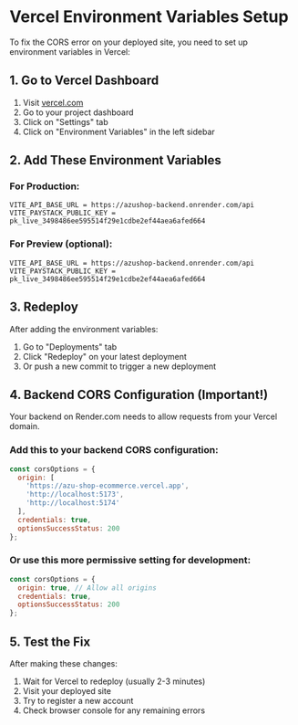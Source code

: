 # Vercel Environment Variables Setup

To fix the CORS error on your deployed site, you need to set up environment variables in Vercel:

## 1. Go to Vercel Dashboard
1. Visit [vercel.com](https://vercel.com)
2. Go to your project dashboard
3. Click on "Settings" tab
4. Click on "Environment Variables" in the left sidebar

## 2. Add These Environment Variables

### For Production:
```
VITE_API_BASE_URL = https://azushop-backend.onrender.com/api
VITE_PAYSTACK_PUBLIC_KEY = pk_live_3498486ee595514f29e1cdbe2ef44aea6afed664
```

### For Preview (optional):
```
VITE_API_BASE_URL = https://azushop-backend.onrender.com/api
VITE_PAYSTACK_PUBLIC_KEY = pk_live_3498486ee595514f29e1cdbe2ef44aea6afed664
```

## 3. Redeploy
After adding the environment variables:
1. Go to "Deployments" tab
2. Click "Redeploy" on your latest deployment
3. Or push a new commit to trigger a new deployment

## 4. Backend CORS Configuration (Important!)

Your backend on Render.com needs to allow requests from your Vercel domain. 

### Add this to your backend CORS configuration:
```javascript
const corsOptions = {
  origin: [
    'https://azu-shop-ecommerce.vercel.app',
    'http://localhost:5173',
    'http://localhost:5174'
  ],
  credentials: true,
  optionsSuccessStatus: 200
};
```

### Or use this more permissive setting for development:
```javascript
const corsOptions = {
  origin: true, // Allow all origins
  credentials: true,
  optionsSuccessStatus: 200
};
```

## 5. Test the Fix
After making these changes:
1. Wait for Vercel to redeploy (usually 2-3 minutes)
2. Visit your deployed site
3. Try to register a new account
4. Check browser console for any remaining errors
